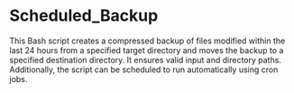# Scheduled_Backup
This Bash script creates a compressed backup of files modified within the last 24 hours from a specified target directory and moves the backup to a specified destination directory. It ensures valid input and directory paths. Additionally, the script can be scheduled to run automatically using cron jobs.
